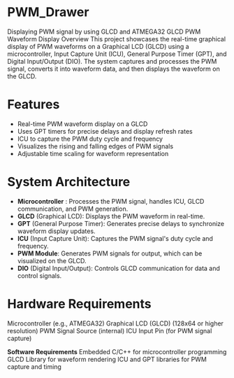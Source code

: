 # PWM_Drawer
Displaying PWM signal by using GLCD and ATMEGA32
GLCD PWM Waveform Display
Overview
This project showcases the real-time graphical display of PWM waveforms on a Graphical LCD (GLCD) using a microcontroller, Input Capture Unit (ICU), General Purpose Timer (GPT), and Digital Input/Output (DIO). The system captures and processes the PWM signal, converts it into waveform data, and then displays the waveform on the GLCD.

# Features
* Real-time PWM waveform display on a GLCD
* Uses GPT timers for precise delays and display refresh rates
* ICU to capture the PWM duty cycle and frequency
* Visualizes the rising and falling edges of PWM signals
* Adjustable time scaling for waveform representation

# System Architecture
* **Microcontroller** : Processes the PWM signal, handles ICU, GLCD communication, and PWM generation.
* **GLCD** (Graphical LCD): Displays the PWM waveform in real-time.
* **GPT** (General Purpose Timer): Generates precise delays to synchronize waveform display updates.
* **ICU** (Input Capture Unit): Captures the PWM signal's duty cycle and frequency.
* **PWM Module**: Generates PWM signals for output, which can be visualized on the GLCD.
* **DIO** (Digital Input/Output): Controls GLCD communication for data and control signals.

# Hardware Requirements
Microcontroller (e.g., ATMEGA32)
Graphical LCD (GLCD) (128x64 or higher resolution)
PWM Signal Source (internal)
ICU Input Pin (for PWM signal capture)

**Software Requirements**
Embedded C/C++ for microcontroller programming
GLCD Library for waveform rendering
ICU and GPT libraries for PWM capture and timing

